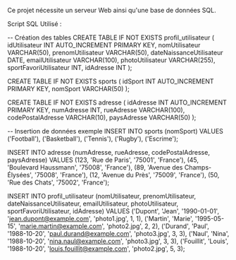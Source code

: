 Ce projet nécessite un serveur Web ainsi qu'une base de données SQL.

Script SQL Utilisé : 

-- Création des tables 
CREATE TABLE IF NOT EXISTS profil_utilisateur ( 
    idUtilisateur INT AUTO_INCREMENT PRIMARY KEY, 
    nomUtilisateur VARCHAR(50), 
    prenomUtilisateur VARCHAR(50), 
    dateNaissanceUtilisateur DATE, 
    emailUtilisateur VARCHAR(100), 
    photoUtilisateur VARCHAR(255), 
    sportFavoriUtilisateur INT, 
    idAdresse INT 
);

CREATE TABLE IF NOT EXISTS sports ( 
    idSport INT AUTO_INCREMENT PRIMARY KEY, 
    nomSport VARCHAR(50) 
);

CREATE TABLE IF NOT EXISTS adresse ( 
    idAdresse INT AUTO_INCREMENT PRIMARY KEY, 
    numAdresse INT, rueAdresse VARCHAR(100), 
    codePostalAdresse VARCHAR(10), 
    paysAdresse VARCHAR(50) 
);

-- Insertion de données exemple 
INSERT INTO sports (nomSport) VALUES 
('Football'), ('Basketball'), ('Tennis'), ('Rugby'), ('Escrime');

INSERT INTO adresse (numAdresse, rueAdresse, codePostalAdresse, paysAdresse) VALUES 
(123, 'Rue de Paris', '75001', 'France'), 
(45, 'Boulevard Haussmann', '75008', 'France'), 
(89, 'Avenue des Champs-Élysées', '75008', 'France'),
(12, 'Avenue du Près', '75009', 'France'), 
(50, 'Rue des Chats', '75002', 'France');

INSERT INTO profil_utilisateur (nomUtilisateur, prenomUtilisateur, dateNaissanceUtilisateur, emailUtilisateur, photoUtilisateur, sportFavoriUtilisateur, idAdresse) VALUES 
('Dupont', 'Jean', '1990-01-01', 'jean.dupont@example.com', 'photo1.jpg', 1, 1), 
('Martin', 'Marie', '1995-05-15', 'marie.martin@example.com', 'photo2.jpg', 2, 2), 
('Durand', 'Paul', '1988-10-20', 'paul.durand@example.com', 'photo3.jpg', 3, 3), 
('Naul', 'Nina', '1988-10-20', 'nina.naul@example.com', 'photo3.jpg', 3, 3), 
('Fouillit', 'Louis', '1988-10-20', 'louis.fouillit@example.com', 'photo2.jpg', 5, 3);

